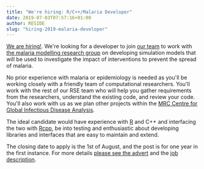 ```yaml
---
title: "We're hiring: R/C++/Malaria Developer"
date: 2019-07-03T07:57:16+01:00
author: RESIDE
slug: "hiring-2019-malaria-developer"
---
```


[We are hiring!](https://www.imperial.ac.uk/jobs/description/MED01335/senior-research-software-engineer/).  We're looking for a developer to join [our team](/about/) to work with [the malaria modelling research group](https://www.imperial.ac.uk/malaria-modelling) on developing simulation models that will be used to investigate the impact of interventions to prevent the spread of malaria.

No prior experience with malaria or epidemiology is needed as you'll be working closely with a friendly team of computational researchers.  You'll work with the rest of our RSE team who will help you gather requirements from the researchers, understand the existing code, and review your code.  You'll also work with us as we plan other projects within the [MRC Centre for Global Infectious Disease Analysis](https://www.imperial.ac.uk/mrc-global-infectious-disease-analysis).

The ideal candidate would have experience with [R](https://www.r-project.org) and C++ and interfacing the two with [Rcpp](http://www.rcpp.org/), be into testing and enthusiastic about developing libraries and interfaces that are easy to maintain and extend.

The closing date to apply is the 1st of August, and the post is for one year in the first instance.  For more details [please see the advert](https://www.imperial.ac.uk/jobs/description/MED01335/senior-research-software-engineer/) and the [job description](https://www.imperial.ac.uk/jobs/description/MED01335/senior-research-software-engineer/JD%2BSenior%2BResearch%2BSoftware%2BEngineer%2B-%2BMalaria.doc).

